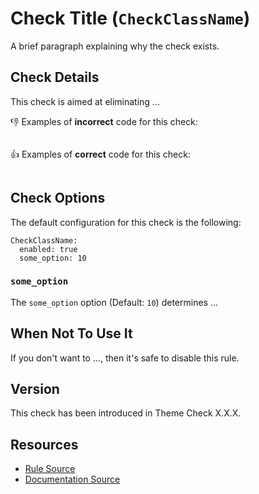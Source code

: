 # Check Title (`CheckClassName`)

A brief paragraph explaining why the check exists.

## Check Details

This check is aimed at eliminating ...

:-1: Examples of **incorrect** code for this check:

```liquid
```

:+1: Examples of **correct** code for this check:

```liquid
```

## Check Options

The default configuration for this check is the following:

```
CheckClassName:
  enabled: true
  some_option: 10
```

### `some_option`

The `some_option` option (Default: `10`) determines ...

## When Not To Use It

If you don't want to ..., then it's safe to disable this rule.

## Version

This check has been introduced in Theme Check X.X.X.

## Resources

- [Rule Source][codesource]
- [Documentation Source][docsource]

[codesource]: /lib/theme_check/checks/check_class_name.rb
[docsource]: /docs/checks/check_class_name.md
